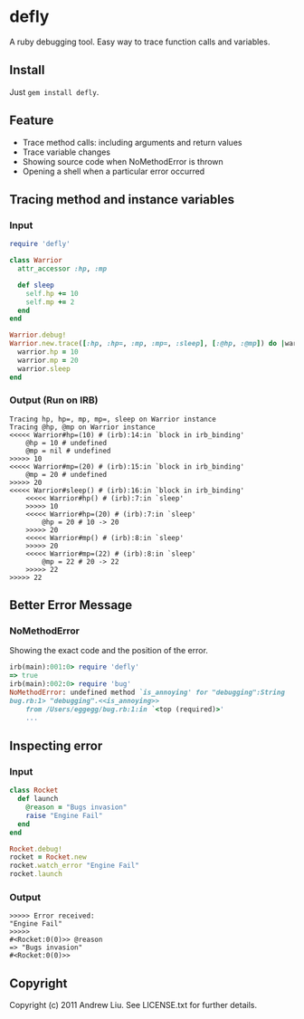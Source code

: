 # defly

A ruby debugging tool.  Easy way to trace function calls and variables.

## Install

Just `gem install defly`.

## Feature
* Trace method calls: including arguments and return values
* Trace variable changes
* Showing source code when NoMethodError is thrown
* Opening a shell when a particular error occurred

## Tracing method and instance variables

### Input

```ruby
require 'defly'

class Warrior
  attr_accessor :hp, :mp

  def sleep
    self.hp += 10
    self.mp += 2
  end
end

Warrior.debug!
Warrior.new.trace([:hp, :hp=, :mp, :mp=, :sleep], [:@hp, :@mp]) do |warrior|
  warrior.hp = 10
  warrior.mp = 20
  warrior.sleep
end
```

### Output (Run on IRB)

    Tracing hp, hp=, mp, mp=, sleep on Warrior instance
    Tracing @hp, @mp on Warrior instance
    <<<<< Warrior#hp=(10) # (irb):14:in `block in irb_binding'
        @hp = 10 # undefined
        @mp = nil # undefined
    >>>>> 10
    <<<<< Warrior#mp=(20) # (irb):15:in `block in irb_binding'
        @mp = 20 # undefined
    >>>>> 20
    <<<<< Warrior#sleep() # (irb):16:in `block in irb_binding'
        <<<<< Warrior#hp() # (irb):7:in `sleep'
        >>>>> 10
        <<<<< Warrior#hp=(20) # (irb):7:in `sleep'
            @hp = 20 # 10 -> 20
        >>>>> 20
        <<<<< Warrior#mp() # (irb):8:in `sleep'
        >>>>> 20
        <<<<< Warrior#mp=(22) # (irb):8:in `sleep'
            @mp = 22 # 20 -> 22
        >>>>> 22
    >>>>> 22

## Better Error Message

### NoMethodError

Showing the exact code and the position of the error.

```ruby
irb(main):001:0> require 'defly'
=> true
irb(main):002:0> require 'bug'
NoMethodError: undefined method `is_annoying' for "debugging":String
bug.rb:1> "debugging".<<is_annoying>>
	from /Users/eggegg/bug.rb:1:in `<top (required)>'
	...
```

## Inspecting error

### Input

```ruby
class Rocket
  def launch
    @reason = "Bugs invasion"
    raise "Engine Fail"
  end
end

Rocket.debug!
rocket = Rocket.new
rocket.watch_error "Engine Fail"
rocket.launch
```

### Output

    >>>>> Error received:
    "Engine Fail"
    >>>>>
    #<Rocket:0(0)>> @reason
    => "Bugs invasion"
    #<Rocket:0(0)>>

## Copyright

Copyright (c) 2011 Andrew Liu. See LICENSE.txt for
further details.
